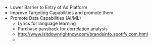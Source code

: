 * Lower Barrier to Entry of Ad Platform
* Improve Targeting Capabilities and promote them.
* Promote Data Capabilities (AI/ML)
    * Lyrics for language learning
    * Purchase passback for correlation analysis
    * http://www.isitdownrightnow.com/brandsinfo.spotify.com.html
    * 